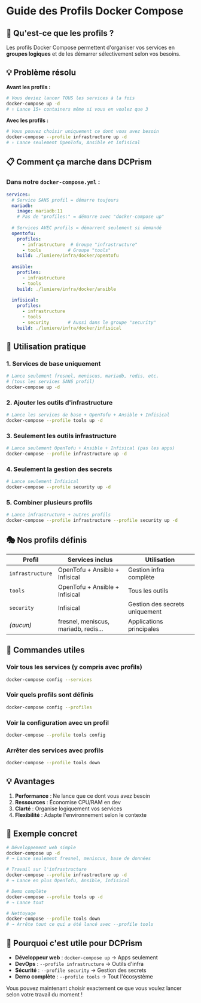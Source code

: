 # Guide des Profils Docker Compose

## 🎯 Qu'est-ce que les profils ?

Les profils Docker Compose permettent d'organiser vos services en **groupes logiques** et de les démarrer sélectivement selon vos besoins.

## 💡 Problème résolu

**Avant les profils :**
```bash
# Vous deviez lancer TOUS les services à la fois
docker-compose up -d
# ↑ Lance 15+ containers même si vous en voulez que 3
```

**Avec les profils :**
```bash
# Vous pouvez choisir uniquement ce dont vous avez besoin
docker-compose --profile infrastructure up -d
# ↑ Lance seulement OpenTofu, Ansible et Infisical
```

## 📋 Comment ça marche dans DCPrism

### Dans notre `docker-compose.yml` :

```yaml
services:
  # Service SANS profil = démarre toujours
  mariadb:
    image: mariadb:11
    # Pas de "profiles:" = démarre avec "docker-compose up"
  
  # Services AVEC profils = démarrent seulement si demandé
  opentofu:
    profiles:
      - infrastructure  # Groupe "infrastructure"
      - tools          # Groupe "tools"
    build: ./lumiere/infra/docker/opentofu
  
  ansible:
    profiles:
      - infrastructure
      - tools
    build: ./lumiere/infra/docker/ansible
  
  infisical:
    profiles:
      - infrastructure
      - tools
      - security       # Aussi dans le groupe "security"
    build: ./lumiere/infra/docker/infisical
```

## 🚀 Utilisation pratique

### 1. Services de base uniquement
```bash
# Lance seulement fresnel, meniscus, mariadb, redis, etc.
# (tous les services SANS profil)
docker-compose up -d
```

### 2. Ajouter les outils d'infrastructure
```bash
# Lance les services de base + OpenTofu + Ansible + Infisical
docker-compose --profile tools up -d
```

### 3. Seulement les outils infrastructure
```bash
# Lance seulement OpenTofu + Ansible + Infisical (pas les apps)
docker-compose --profile infrastructure up -d
```

### 4. Seulement la gestion des secrets
```bash
# Lance seulement Infisical
docker-compose --profile security up -d
```

### 5. Combiner plusieurs profils
```bash
# Lance infrastructure + autres profils
docker-compose --profile infrastructure --profile security up -d
```

## 🎭 Nos profils définis

| Profil | Services inclus | Utilisation |
|--------|----------------|-------------|
| `infrastructure` | OpenTofu + Ansible + Infisical | Gestion infra complète |
| `tools` | OpenTofu + Ansible + Infisical | Tous les outils |
| `security` | Infisical | Gestion des secrets uniquement |
| *(aucun)* | fresnel, meniscus, mariadb, redis... | Applications principales |

## 🔧 Commandes utiles

### Voir tous les services (y compris avec profils)
```bash
docker-compose config --services
```

### Voir quels profils sont définis
```bash
docker-compose config --profiles
```

### Voir la configuration avec un profil
```bash
docker-compose --profile tools config
```

### Arrêter des services avec profils
```bash
docker-compose --profile tools down
```

## 💡 Avantages

1. **Performance** : Ne lance que ce dont vous avez besoin
2. **Ressources** : Économise CPU/RAM en dev
3. **Clarté** : Organise logiquement vos services
4. **Flexibilité** : Adapte l'environnement selon le contexte

## 📝 Exemple concret

```bash
# Développement web simple
docker-compose up -d
# → Lance seulement fresnel, meniscus, base de données

# Travail sur l'infrastructure
docker-compose --profile infrastructure up -d
# → Lance en plus OpenTofu, Ansible, Infisical

# Demo complète
docker-compose --profile tools up -d
# → Lance tout

# Nettoyage
docker-compose --profile tools down
# → Arrête tout ce qui a été lancé avec --profile tools
```

## 🎯 Pourquoi c'est utile pour DCPrism

- **Développeur web** : `docker-compose up` → Apps seulement
- **DevOps** : `--profile infrastructure` → Outils d'infra
- **Sécurité** : `--profile security` → Gestion des secrets
- **Demo complète** : `--profile tools` → Tout l'écosystème

Vous pouvez maintenant choisir exactement ce que vous voulez lancer selon votre travail du moment !
